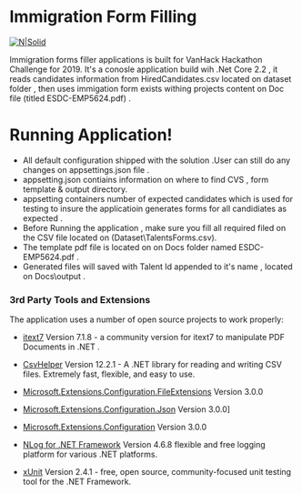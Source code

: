 # Immigration Form Filling 

[![N|Solid](https://res-4.cloudinary.com/crunchbase-production/image/upload/c_lpad,h_256,w_256,f_auto,q_auto:eco/apptopia/app/1b027a7f-520e-432b-a107-97271243d366)](https://www.linkedin.com/in/osman-elamin/)

Immigration forms filler applications is built for VanHack Hackathon Challenge for 2019. It's a conosle application build wih .Net Core 2.2 , it reads candidates information from HiredCandidates.csv located on dataset folder , then uses immigation form exists withing projects content on Doc file (titled ESDC-EMP5624.pdf) .

# Running Application!

  - All default configuration shipped with the solution .User can still do any changes on appsettings.json file .
  - appsetting.json contiains information on where to find CVS , form template & output directory.
  - appsetting containers number of expected candidates which is used for testing to insure the applicatioin generates forms for all candidiates as expected .
  - Before Running the application , make sure you fill all required filed on the CSV file located on (Dataset\TalentsForms.csv).
  - The template pdf file is located on on Docs folder named ESDC-EMP5624.pdf .
  - Generated files will saved with Talent Id appended to it's name , located on Docs\output .


### 3rd Party Tools and Extensions

The application uses a number of open source projects to work properly:

* [itext7] Version 7.1.8 -  a community version for itext7 to manipulate PDF Documents in .NET .
* [CsvHelper] Version 12.2.1 - A .NET library for reading and writing CSV files. Extremely fast, flexible, and easy to use.
* [Microsoft.Extensions.Configuration.FileExtensions] Version 3.0.0
* [Microsoft.Extensions.Configuration.Json] Version 3.0.0]
* [Microsoft.Extensions.Configuration] Version 3.0.0
* [NLog for .NET Framework] Version 4.6.8 flexible and free logging platform for various .NET platforms.
* [xUnit] Version 2.4.1 -  free, open source, community-focused unit testing tool for the .NET Framework.




   [itext7]: <https://github.com/itext/itext7-dotnet>
   [CsvHelper]: <https://joshclose.github.io/CsvHelper/>
   [Microsoft.Extensions.Configuration.FileExtensions]: <https://www.nuget.org/packages/Microsoft.Extensions.Configuration.FileExtensions/3.1.0-preview3.19553.2>
   [Microsoft.Extensions.Configuration.Json]: <https://www.nuget.org/packages/Microsoft.Extensions.Configuration.Json/3.1.0-preview3.19553.2>
   [Microsoft.Extensions.Configuration]: <https://www.nuget.org/packages/Microsoft.Extensions.Configuration/3.1.0-preview3.19553.2>
   [NLog for .NET Framework]: <https://nlog-project.org/>
   [xUnit]: <https://xunit.net/>

